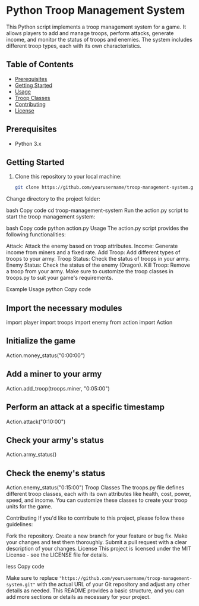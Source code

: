 # Python Troop Management System

This Python script implements a troop management system for a game. It allows players to add and manage troops, perform attacks, generate income, and monitor the status of troops and enemies. The system includes different troop types, each with its own characteristics.

## Table of Contents

- [Prerequisites](#prerequisites)
- [Getting Started](#getting-started)
- [Usage](#usage)
- [Troop Classes](#troop-classes)
- [Contributing](#contributing)
- [License](#license)

## Prerequisites

- Python 3.x

## Getting Started

1. Clone this repository to your local machine:

   ```bash
   git clone https://github.com/yourusername/troop-management-system.git
Change directory to the project folder:

bash
Copy code
cd troop-management-system
Run the action.py script to start the troop management system:

bash
Copy code
python action.py
Usage
The action.py script provides the following functionalities:

Attack: Attack the enemy based on troop attributes.
Income: Generate income from miners and a fixed rate.
Add Troop: Add different types of troops to your army.
Troop Status: Check the status of troops in your army.
Enemy Status: Check the status of the enemy (Dragon).
Kill Troop: Remove a troop from your army.
Make sure to customize the troop classes in troops.py to suit your game's requirements.

Example Usage
python
Copy code

## Import the necessary modules
import player
import troops
import enemy
from action import Action

## Initialize the game
Action.money_status("0:00:00")

## Add a miner to your army
Action.add_troop(troops.miner, "0:05:00")

## Perform an attack at a specific timestamp
Action.attack("0:10:00")

## Check your army's status
Action.army_status()

## Check the enemy's status
Action.enemy_status("0:15:00")
Troop Classes
The troops.py file defines different troop classes, each with its own attributes like health, cost, power, speed, and income. You can customize these classes to create your troop units for the game.

Contributing
If you'd like to contribute to this project, please follow these guidelines:

Fork the repository.
Create a new branch for your feature or bug fix.
Make your changes and test them thoroughly.
Submit a pull request with a clear description of your changes.
License
This project is licensed under the MIT License - see the LICENSE file for details.

less
Copy code

Make sure to replace `"https://github.com/yourusername/troop-management-system.git"` with the actual URL of your Git repository and adjust any other details as needed. This README provides a basic structure, and you can add more sections or details as necessary for your project.